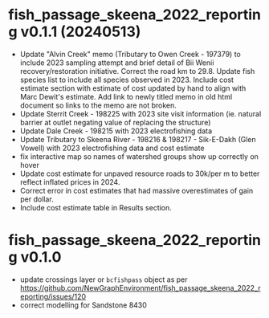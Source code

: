 # fish_passage_skeena_2022_reporting v0.1.1 (20240513)

- Update "Alvin Creek" memo (Tributary to Owen Creek - 197379) to include 2023 sampling attempt and brief detail of Bii Wenii recovery/restoration initiative.  Correct the road km to 29.8. Update fish species list to include all species observed in 2023. Include cost estimate section with estimate of cost updated by hand to align with Marc Dewit's estimate. Add link to newly titled memo in old html document so links to the memo are not broken.
- Update Sterrit Creek - 198225 with 2023 site visit information (ie. natural barrier at outlet negating value of replacing the structure)
- Update Dale Creek - 198215 with 2023 electrofishing data
- Update Tributary to Skeena River - 198216 & 198217 -  Sik-E-Dakh (Glen Vowell) with 2023 electrofishing data and cost estimate
- fix interactive map so names of watershed groups show up correctly on hover
- Update cost estimate for unpaved resource roads to 30k/per m to better reflect inflated prices in 2024.
- Correct error in cost estimates that had massive overestimates of gain per dollar.
- Include cost estimate table in Results section.


# fish_passage_skeena_2022_reporting v0.1.0

- update crossings layer or `bcfishpass` object as per https://github.com/NewGraphEnvironment/fish_passage_skeena_2022_reporting/issues/120
- correct modelling for Sandstone 8430
